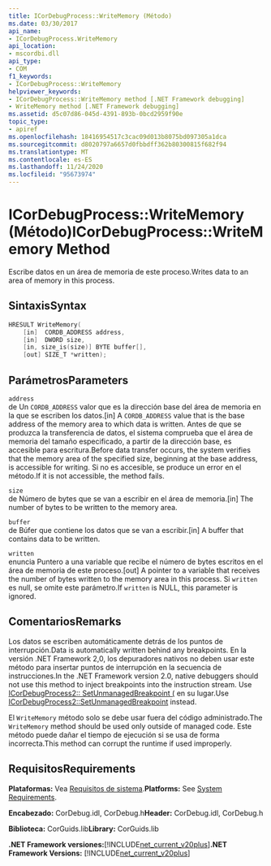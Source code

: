 ```yaml
---
title: ICorDebugProcess::WriteMemory (Método)
ms.date: 03/30/2017
api_name:
- ICorDebugProcess.WriteMemory
api_location:
- mscordbi.dll
api_type:
- COM
f1_keywords:
- ICorDebugProcess::WriteMemory
helpviewer_keywords:
- ICorDebugProcess::WriteMemory method [.NET Framework debugging]
- WriteMemory method [.NET Framework debugging]
ms.assetid: d5c07d86-045d-4391-893b-0bcd2959f90e
topic_type:
- apiref
ms.openlocfilehash: 18416954517c3cac09d013b8075bd097305a1dca
ms.sourcegitcommit: d8020797a6657d0fbbdff362b80300815f682f94
ms.translationtype: MT
ms.contentlocale: es-ES
ms.lasthandoff: 11/24/2020
ms.locfileid: "95673974"
---
```

# <a name="icordebugprocesswritememory-method"></a><span data-ttu-id="562fc-102">ICorDebugProcess::WriteMemory (Método)</span><span class="sxs-lookup"><span data-stu-id="562fc-102">ICorDebugProcess::WriteMemory Method</span></span>

<span data-ttu-id="562fc-103">Escribe datos en un área de memoria de este proceso.</span><span class="sxs-lookup"><span data-stu-id="562fc-103">Writes data to an area of memory in this process.</span></span>  
  
## <a name="syntax"></a><span data-ttu-id="562fc-104">Sintaxis</span><span class="sxs-lookup"><span data-stu-id="562fc-104">Syntax</span></span>  
  
```cpp  
HRESULT WriteMemory(  
    [in]  CORDB_ADDRESS address,  
    [in]  DWORD size,  
    [in, size_is(size)] BYTE buffer[],  
    [out] SIZE_T *written);  
```  
  
## <a name="parameters"></a><span data-ttu-id="562fc-105">Parámetros</span><span class="sxs-lookup"><span data-stu-id="562fc-105">Parameters</span></span>  

 `address`  
 <span data-ttu-id="562fc-106">de Un `CORDB_ADDRESS` valor que es la dirección base del área de memoria en la que se escriben los datos.</span><span class="sxs-lookup"><span data-stu-id="562fc-106">[in] A `CORDB_ADDRESS` value that is the base address of the memory area to which data is written.</span></span> <span data-ttu-id="562fc-107">Antes de que se produzca la transferencia de datos, el sistema comprueba que el área de memoria del tamaño especificado, a partir de la dirección base, es accesible para escritura.</span><span class="sxs-lookup"><span data-stu-id="562fc-107">Before data transfer occurs, the system verifies that the memory area of the specified size, beginning at the base address, is accessible for writing.</span></span> <span data-ttu-id="562fc-108">Si no es accesible, se produce un error en el método.</span><span class="sxs-lookup"><span data-stu-id="562fc-108">If it is not accessible, the method fails.</span></span>  
  
 `size`  
 <span data-ttu-id="562fc-109">de Número de bytes que se van a escribir en el área de memoria.</span><span class="sxs-lookup"><span data-stu-id="562fc-109">[in] The number of bytes to be written to the memory area.</span></span>  
  
 `buffer`  
 <span data-ttu-id="562fc-110">de Búfer que contiene los datos que se van a escribir.</span><span class="sxs-lookup"><span data-stu-id="562fc-110">[in] A buffer that contains data to be written.</span></span>  
  
 `written`  
 <span data-ttu-id="562fc-111">enuncia Puntero a una variable que recibe el número de bytes escritos en el área de memoria de este proceso.</span><span class="sxs-lookup"><span data-stu-id="562fc-111">[out] A pointer to a variable that receives the number of bytes written to the memory area in this process.</span></span> <span data-ttu-id="562fc-112">Si `written` es null, se omite este parámetro.</span><span class="sxs-lookup"><span data-stu-id="562fc-112">If `written` is NULL, this parameter is ignored.</span></span>  
  
## <a name="remarks"></a><span data-ttu-id="562fc-113">Comentarios</span><span class="sxs-lookup"><span data-stu-id="562fc-113">Remarks</span></span>  

 <span data-ttu-id="562fc-114">Los datos se escriben automáticamente detrás de los puntos de interrupción.</span><span class="sxs-lookup"><span data-stu-id="562fc-114">Data is automatically written behind any breakpoints.</span></span> <span data-ttu-id="562fc-115">En la versión .NET Framework 2,0, los depuradores nativos no deben usar este método para insertar puntos de interrupción en la secuencia de instrucciones.</span><span class="sxs-lookup"><span data-stu-id="562fc-115">In the .NET Framework version 2.0, native debuggers should not use this method to inject breakpoints into the instruction stream.</span></span> <span data-ttu-id="562fc-116">Use [ICorDebugProcess2:: SetUnmanagedBreakpoint (](icordebugprocess2-setunmanagedbreakpoint-method.md) en su lugar.</span><span class="sxs-lookup"><span data-stu-id="562fc-116">Use [ICorDebugProcess2::SetUnmanagedBreakpoint](icordebugprocess2-setunmanagedbreakpoint-method.md) instead.</span></span>  
  
 <span data-ttu-id="562fc-117">El `WriteMemory` método solo se debe usar fuera del código administrado.</span><span class="sxs-lookup"><span data-stu-id="562fc-117">The `WriteMemory` method should be used only outside of managed code.</span></span> <span data-ttu-id="562fc-118">Este método puede dañar el tiempo de ejecución si se usa de forma incorrecta.</span><span class="sxs-lookup"><span data-stu-id="562fc-118">This method can corrupt the runtime if used improperly.</span></span>  
  
## <a name="requirements"></a><span data-ttu-id="562fc-119">Requisitos</span><span class="sxs-lookup"><span data-stu-id="562fc-119">Requirements</span></span>  

 <span data-ttu-id="562fc-120">**Plataformas:** Vea [Requisitos de sistema](../../get-started/system-requirements.md).</span><span class="sxs-lookup"><span data-stu-id="562fc-120">**Platforms:** See [System Requirements](../../get-started/system-requirements.md).</span></span>  
  
 <span data-ttu-id="562fc-121">**Encabezado:** CorDebug.idl, CorDebug.h</span><span class="sxs-lookup"><span data-stu-id="562fc-121">**Header:** CorDebug.idl, CorDebug.h</span></span>  
  
 <span data-ttu-id="562fc-122">**Biblioteca:** CorGuids.lib</span><span class="sxs-lookup"><span data-stu-id="562fc-122">**Library:** CorGuids.lib</span></span>  
  
 <span data-ttu-id="562fc-123">**.NET Framework versiones:**[!INCLUDE[net_current_v20plus](../../../../includes/net-current-v20plus-md.md)]</span><span class="sxs-lookup"><span data-stu-id="562fc-123">**.NET Framework Versions:** [!INCLUDE[net_current_v20plus](../../../../includes/net-current-v20plus-md.md)]</span></span>

